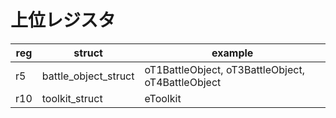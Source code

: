 # 上位レジスタ

reg | struct | example
-- | -- | --
r5 | battle_object_struct | oT1BattleObject, oT3BattleObject, oT4BattleObject
r10 | toolkit_struct | eToolkit